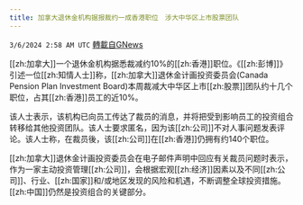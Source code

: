 ```yaml
---
title: 加拿大退休金机构据报裁约一成香港职位　涉大中华区上市股票团队
---
```

`3/6/2024 2:58 AM UTC` [轉載自GNews](https://gnews.org/articles/2369008)

[[zh:加拿大]]一个退休金机构据悉裁减约10%的[[zh:香港]]职位。《[[zh:彭博]]》引述一位[[zh:知情人士]]称，[[zh:加拿大]]退休金计画投资委员会(Canada Pension Plan Investment Board)本周裁减大中华区上市[[zh:股票]]团队约十几个职位，占其[[zh:香港]]员工的近10%。

该人士表示，该机构已向员工传达了裁员的消息，并将把受到影响员工的投资组合转移给其他投资团队。该人士要求匿名，因为该[[zh:公司]]不对人事问题发表评论。该人士称，在裁员後，该[[zh:公司]]在[[zh:香港]]仍拥有约140个职位。

[[zh:加拿大]]退休金计画投资委员会在电子邮件声明中回应有关裁员问题时表示，作为一家主动投资管理[[zh:公司]]，会根据宏观[[zh:经济]]因素以及不同[[zh:公司]]、行业、[[zh:国家]]和/或地区发现的风险和机遇，不断调整全球投资措施。[[zh:中国]]仍然是投资组合的关键部分。

